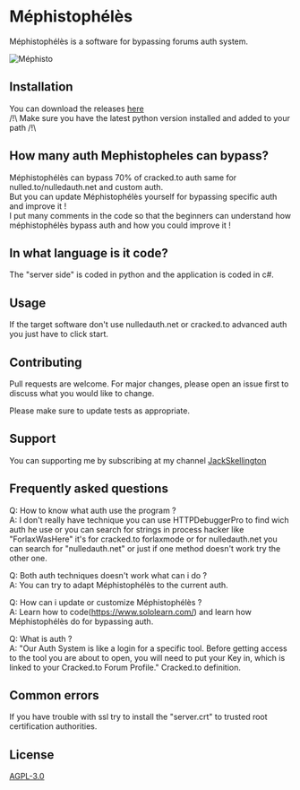 # Méphistophélès

Méphistophélès is a software for bypassing forums auth system.

![Méphisto](https://image.noelshack.com/fichiers/2020/31/7/1596351425-mephisto.png)

## Installation

You can download the releases [here](https://github.com/call-042PE/Mephistopheles/releases/)   
/!\ Make sure you have the latest python version installed and added to your path /!\

## How many auth Mephistopheles can bypass?
Méphistophélès can bypass 70% of cracked.to auth same for nulled.to/nulledauth.net and custom auth.  
But you can update Méphistophélès yourself for bypassing specific auth and improve it !  
I put many comments in the code so that the beginners can understand how méphistophélès bypass auth and how you could improve it !

## In what language is it code?
The "server side" is coded in python and the application is coded in c#.

## Usage

If the target software don't use nulledauth.net or cracked.to advanced auth you just have to click start.

## Contributing
Pull requests are welcome. For major changes, please open an issue first to discuss what you would like to change.

Please make sure to update tests as appropriate.

## Support
You can supporting me by subscribing at my channel [JackSkellington](https://www.youtube.com/channel/UCN9SbyGOmm4cj_xzykyXJPQ)

## Frequently asked questions
Q: How to know what auth use the program ?  
A: I don't really have technique you can use HTTPDebuggerPro to find wich auth he use or you can search for strings in process hacker like "ForlaxWasHere" it's for cracked.to forlaxmode or for nulledauth.net you can search for "nulledauth.net" or just if one method doesn't work try the other one. 

Q: Both auth techniques doesn't work what can i do ?  
A: You can try to adapt Méphistophélès to the current auth.  

Q: How can i update or customize Méphistophélès ?  
A: Learn how to code(https://www.sololearn.com/) and learn how Méphistophélès do for bypassing auth.  

Q: What is auth ?  
A: "Our Auth System is like a login for a specific tool. Before getting access to the tool you are about to open, you will need to put your Key in, which is linked to your Cracked.to Forum Profile." Cracked.to definition.

## Common errors
If you have trouble with ssl try to install the "server.crt" to trusted root certification authorities.

## License
[AGPL-3.0](https://choosealicense.com/licenses/agpl-3.0/)
